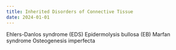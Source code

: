```yaml
---
title: Inherited Disorders of Connective Tissue
date: 2024-01-01
---
```

Ehlers-Danlos syndrome (EDS)
Epidermolysis bullosa (EB)
Marfan syndrome
Osteogenesis imperfecta

